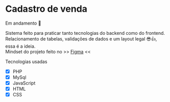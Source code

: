 # Cadastro de venda  
Em andamento 🐌  

Sistema feito para praticar tanto tecnologias do backend como do frontend.  
Relacionamento de tabelas, validações de dados e um layout legal 😎👍, essa é a ideia.  
Mindset do projeto feito no >> [Figma](https://www.figma.com/file/XGyhUFe3IZ0F2Pt5gcxuJu/cadastro-de-venda?node-id=0%3A1) <<

Tecnologias usadas
- [x] PHP
- [x] MySql
- [x] JavaScript
- [x] HTML
- [x] CSS
